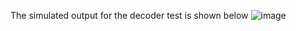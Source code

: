 The simulated output for the decoder test is shown below 
![image](https://github.com/tadjc/DSD_assignment/assets/153454616/423b2c5e-444b-4f5f-867a-b56000bd2fa0)
